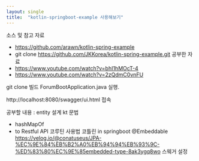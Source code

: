 ```yaml
---
layout: single
title:  "kotlin-springboot-example 사용해보기"
---
```

소스 및 참고 자료
  - https://github.com/arawn/kotlin-spring-example
  - git clone https://github.com/JKKorea/kotlin-spring-example.git
공부한 자료
  - https://www.youtube.com/watch?v=bhI1hMOcT-4
  - https://www.youtube.com/watch?v=2zQdmC0vnFU

git clone
빌드
ForumBootApplication.java 실행.

http://localhost:8080/swagger/ui.html 접속

공부할 내용 :
entity 설계
kt 문법
  - hashMapOf
  - to
Restful API
코루틴 사용법
코틀린 in springboot
@Embeddable
https://velog.io/@conatuseus/JPA-%EC%9E%84%EB%B2%A0%EB%94%94%EB%93%9C-%ED%83%80%EC%9E%85embedded-type-8ak3ygq8wo
스웨거 설정